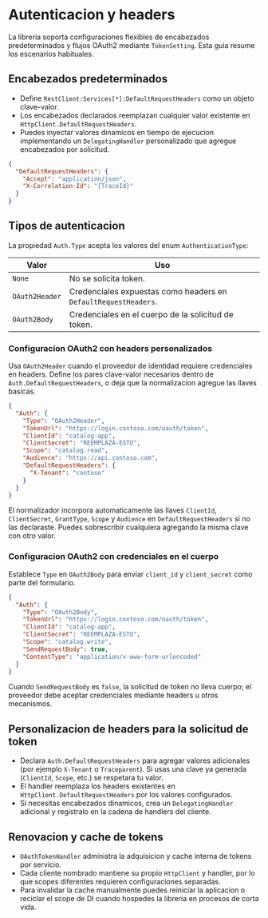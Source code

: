 # Autenticacion y headers

La libreria soporta configuraciones flexibles de encabezados predeterminados y flujos OAuth2 mediante `TokenSetting`. Esta guia resume los escenarios habituales.

## Encabezados predeterminados
- Define `RestClient:Services[*]:DefaultRequestHeaders` como un objeto clave-valor.
- Los encabezados declarados reemplazan cualquier valor existente en `HttpClient.DefaultRequestHeaders`.
- Puedes inyectar valores dinamicos en tiempo de ejecucion implementando un `DelegatingHandler` personalizado que agregue encabezados por solicitud.

```json
{
  "DefaultRequestHeaders": {
    "Accept": "application/json",
    "X-Correlation-Id": "{TraceId}"
  }
}
```

## Tipos de autenticacion
La propiedad `Auth.Type` acepta los valores del enum `AuthenticationType`:

| Valor | Uso |
| ----- | --- |
| `None` | No se solicita token. |
| `OAuth2Header` | Credenciales expuestas como headers en `DefaultRequestHeaders`. |
| `OAuth2Body` | Credenciales en el cuerpo de la solicitud de token. |

### Configuracion OAuth2 con headers personalizados
Usa `OAuth2Header` cuando el proveedor de identidad requiere credenciales en headers. Define los pares clave-valor necesarios dentro de `Auth.DefaultRequestHeaders`, o deja que la normalizacion agregue las llaves basicas.

```json
{
  "Auth": {
    "Type": "OAuth2Header",
    "TokenUrl": "https://login.contoso.com/oauth/token",
    "ClientId": "catalog-app",
    "ClientSecret": "REEMPLAZA-ESTO",
    "Scope": "catalog.read",
    "Audience": "https://api.contoso.com",
    "DefaultRequestHeaders": {
      "X-Tenant": "contoso"
    }
  }
}
```

El normalizador incorpora automaticamente las llaves `ClientId`, `ClientSecret`, `GrantType`, `Scope` y `Audience` en `DefaultRequestHeaders` si no las declaraste. Puedes sobrescribir cualquiera agregando la misma clave con otro valor.

### Configuracion OAuth2 con credenciales en el cuerpo
Establece `Type` en `OAuth2Body` para enviar `client_id` y `client_secret` como parte del formulario.

```json
{
  "Auth": {
    "Type": "OAuth2Body",
    "TokenUrl": "https://login.contoso.com/oauth/token",
    "ClientId": "catalog-app",
    "ClientSecret": "REEMPLAZA-ESTO",
    "Scope": "catalog.write",
    "SendRequestBody": true,
    "ContentType": "application/x-www-form-urlencoded"
  }
}
```

Cuando `SendRequestBody` es `false`, la solicitud de token no lleva cuerpo; el proveedor debe aceptar credenciales mediante headers u otros mecanismos.

## Personalizacion de headers para la solicitud de token
- Declara `Auth.DefaultRequestHeaders` para agregar valores adicionales (por ejemplo `X-Tenant` o `Traceparent`). Si usas una clave ya generada (`ClientId`, `Scope`, etc.) se respetara tu valor.
- El handler reemplaza los headers existentes en `HttpClient.DefaultRequestHeaders` por los valores configurados.
- Si necesitas encabezados dinamicos, crea un `DelegatingHandler` adicional y registralo en la cadena de handlers del cliente.

## Renovacion y cache de tokens
- `OAuthTokenHandler` administra la adquisicion y cache interna de tokens por servicio.
- Cada cliente nombrado mantiene su propio `HttpClient` y handler, por lo que scopes diferentes requieren configuraciones separadas.
- Para invalidar la cache manualmente puedes reiniciar la aplicacion o reciclar el scope de DI cuando hospedes la libreria en procesos de corta vida.
